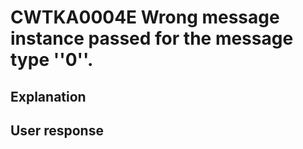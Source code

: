 # CWTKA0004E Wrong message instance passed for the message type ''0''.

## Explanation

## User response